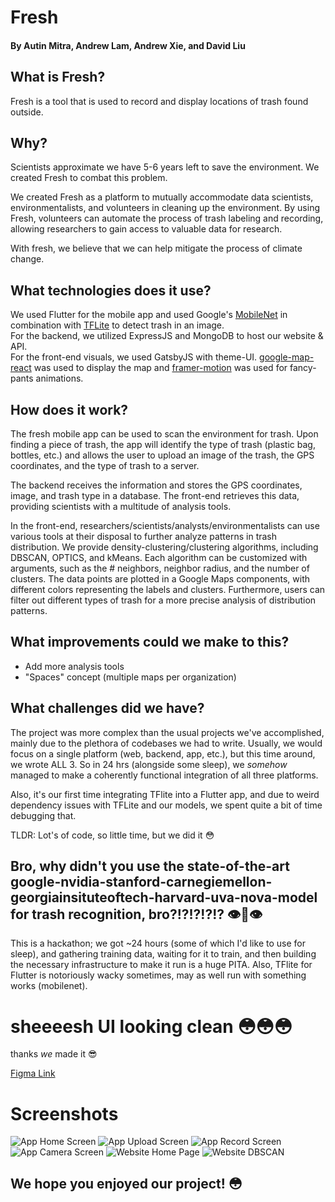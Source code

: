# Fresh    
#### By Autin Mitra, Andrew Lam, Andrew Xie, and David Liu     

## What is Fresh?
Fresh is a tool that is used to record and display locations of trash found outside.    

## Why?     
Scientists approximate we have 5-6 years left to save the environment. We created Fresh to combat this problem. 

We created Fresh as a platform to mutually accommodate data scientists, environmentalists, and volunteers in cleaning up the environment. By using Fresh, volunteers can automate the process of trash labeling and recording, allowing researchers to gain access to valuable data for research. 

With fresh, we believe that we can help mitigate the process of climate change.

## What technologies does it use?    
We used Flutter for the mobile app and used Google's [MobileNet](https://www.tensorflow.org/lite/guide/hosted_models) in combination with [TFLite](https://www.tensorflow.org/lite) to detect trash in an image.     
For the backend, we utilized ExpressJS and MongoDB to host our website & API.       
For the front-end visuals, we used GatsbyJS with theme-UI. [google-map-react](https://github.com/google-map-react/google-map-react) was used to display the map and [framer-motion](https://www.framer.com/motion/) was used for fancy-pants animations.      

## How does it work?   
The fresh mobile app can be used to scan the environment for trash. Upon finding a piece of trash, the app will identify the type of trash (plastic bag, bottles, etc.) and allows the user to upload an image of the trash, the GPS coordinates, and the type of trash to a server.

The backend receives the information and stores the GPS coordinates, image, and trash type in a database. The front-end retrieves this data, providing scientists with a multitude of analysis tools.

In the front-end, researchers/scientists/analysts/environmentalists can use various tools at their disposal to further analyze patterns in trash distribution. We provide density-clustering/clustering algorithms, including DBSCAN, OPTICS, and kMeans. Each algorithm can be customized with arguments, such as the # neighbors, neighbor radius, and the number of clusters. The data points are plotted in a Google Maps components, with different colors representing the labels and clusters. Furthermore, users can filter out different types of trash for a more precise analysis of distribution patterns.

## What improvements could we make to this?
- Add more analysis tools
- "Spaces" concept (multiple maps per organization)

## What challenges did we have?
The project was more complex than the usual projects we've accomplished, mainly due to the plethora of codebases we had to write. Usually, we would focus on a single platform (web, backend, app, etc.), but this time around, we wrote ALL 3. So in 24 hrs (alongside some sleep), we *somehow* managed to make a coherently functional integration of all three platforms.

Also, it's our first time integrating TFlite into a Flutter app, and due to weird dependency issues with TFLite and our models, we spent quite a bit of time debugging that.

TLDR: Lot's of code, so little time, but we did it 😳

## Bro, why didn't you use the state-of-the-art google-nvidia-stanford-carnegiemellon-georgiainsituteoftech-harvard-uva-nova-model for trash recognition, bro?!?!?!?!? 👁️👄👁️
This is a hackathon; we got ~24 hours (some of which I'd like to use for sleep), and gathering training data, waiting for it to train, and then building the necessary infrastructure to make it run is a huge PITA. Also, TFlite for Flutter is notoriously wacky sometimes, may as well run with something works (mobilenet).

# sheeeesh UI looking clean 😳😳😳
thanks *we* made it 😎

[Figma Link](https://www.figma.com/file/QV2Isnrmc7lPy8rwxMTWh2/fresh?node-id=0%3A1)

# Screenshots
![App Home Screen](./screenshots/app-home.png)
![App Upload Screen](./screenshots/app-upload.png)
![App Record Screen](./screenshots/app-record.png)
![App Camera Screen](./screenshots/app-camera.png)
![Website Home Page](./screenshots/web-home.png)
![Website DBSCAN](./screenshots/web-dbscan.png)

## We hope you enjoyed our project! 😳
